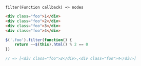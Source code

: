     filter(Function callback) => nodes

~~~html
<div class="foo">1</div>
<div class="foo">2</div>
<div class="foo">3</div>
<div class="foo">4</div>
~~~

~~~js
$('.foo').filter(function() {
    return ~~$(this).html() % 2 == 0
})

// => [<div class="foo">2</div>,<div class="foo">4</div>]
~~~